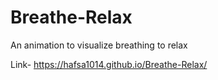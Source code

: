 # Breathe-Relax
An animation to visualize breathing to relax

Link- https://hafsa1014.github.io/Breathe-Relax/
